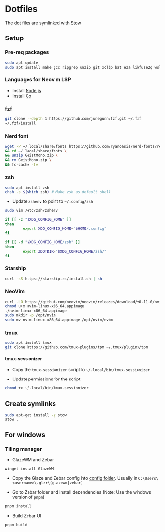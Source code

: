# Dotfiles

The dot files are symlinked with [Stow](https://www.gnu.org/software/stow/)

## Setup

### Pre-req packages

```sh
sudo apt update
sudo apt install make gcc ripgrep unzip git xclip bat eza libfuse2q wslu
```

### Languages for Neovim LSP

- Install [Node.js](https://nodejs.org/en/download)
- Install [Go](https://go.dev/doc/install)

### fzf

```sh
git clone --depth 1 https://github.com/junegunn/fzf.git ~/.fzf
~/.fzf/install
```

### Nerd font

```sh
wget -P ~/.local/share/fonts https://github.com/ryanoasis/nerd-fonts/releases/download/v3.3.0/GeistMono.zip \
&& cd ~/.local/share/fonts \
&& unzip GeistMono.zip \
&& rm GeistMono.zip \
&& fc-cache -fv
```

### zsh

```sh
sudo apt install zsh
chsh -s $(which zsh) # Make zsh as default shell
```

- Update `zshenv` to point to `~/.config/zsh`

```sh
sudo vim /etc/zsh/zshenv
```

```bash
if [[ -z "$XDG_CONFIG_HOME" ]]
then
        export XDG_CONFIG_HOME="$HOME/.config"
fi

if [[ -d "$XDG_CONFIG_HOME/zsh" ]]
then
        export ZDOTDIR="$XDG_CONFIG_HOME/zsh/"
fi
```

### Starship

```sh
curl -sS https://starship.rs/install.sh | sh
```

### NeoVim

```sh
curl -LO https://github.com/neovim/neovim/releases/download/v0.11.0/nvim-linux-x86_64.appimage
chmod u+x nvim-linux-x86_64.appimage
./nvim-linux-x86_64.appimage
sudo mkdir -p /opt/nvim
sudo mv nvim-linux-x86_64.appimage /opt/nvim/nvim
```

### tmux

```sh
sudo apt install tmux
git clone https://github.com/tmux-plugins/tpm ~/.tmux/plugins/tpm
```

#### tmux-sessionizer

- Copy the `tmux-sessionizer` script to `~/.local/bin/tmux-sessionizer`

- Update permissions for the script

```sh
chmod +x ~/.local/bin/tmux-sessionizer
```

## Create symlinks

```sh
sudo apt-get install -y stow
stow .
```

## For windows

### Tiling manager

- GlazeWM and Zebar

```sh
winget install GlazeWM
```

- Copy the Glaze and Zebar config into [config folder](https://github.com/glzr-io/glazewm?tab=readme-ov-file#config-documentation). Usually in `C:\Users\<username>\.glzr\(glazewm|zebar)`

- Go to Zebar folder and install dependencies (Note: Use the windows version of `pnpm`)

```sh
pnpm install
```

- Build Zebar UI

```sh
pnpm build
```
